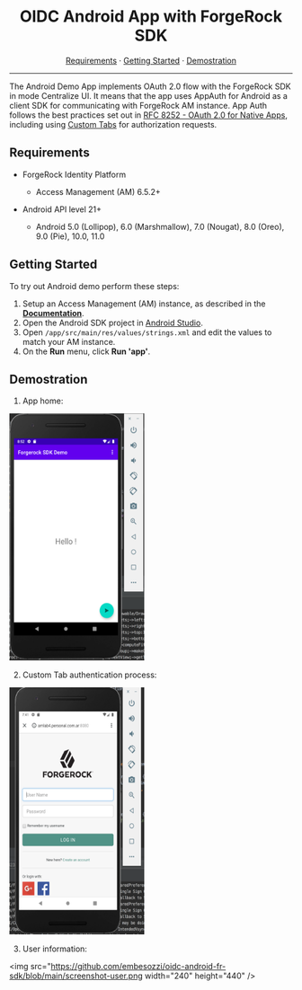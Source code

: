 <p align="center">
  <h1 align="center">OIDC Android App with ForgeRock SDK</h1>
  <p align="center">
    <a href="#requirements">Requirements</a>
    ·
    <a href="#getting-started">Getting Started</a>
    ·
    <a href="#demostration">Demostration</a>
  </p>
  <hr/>
</p>


The Android Demo App implements OAuth 2.0 flow with the ForgeRock SDK in mode Centralize UI. It means that the app uses AppAuth for Android as a client SDK for communicating with ForgeRock AM instance. App Auth follows the best practices set out in [RFC 8252 - OAuth 2.0 for Native Apps](https://tools.ietf.org/html/rfc8252), including using [Custom Tabs](https://developer.chrome.com/multidevice/android/customtabs) for authorization requests.

## Requirements

* ForgeRock Identity Platform
    * Access Management (AM) 6.5.2+

* Android API level 21+
    * Android 5.0 (Lollipop), 6.0 (Marshmallow), 7.0 (Nougat), 8.0 (Oreo), 9.0 (Pie), 10.0, 11.0


## Getting Started

To try out Android demo perform these steps:

1. Setup an Access Management (AM) instance, as described in the **[Documentation](https://sdks.forgerock.com/android/01_prepare-am/)**.
2. Open the Android SDK project in [Android Studio](https://developer.android.com/studio).
3. Open `/app/src/main/res/values/strings.xml` and edit the values to match your AM instance.
4. On the **Run** menu, click **Run 'app'**.

## Demostration

1. App home:

<img src="https://github.com/embesozzi/oidc-android-fr-sdk/blob/main/screenshot-home.png" width="240" height="440" />

2. Custom Tab authentication process:

<img src="https://github.com/embesozzi/oidc-android-fr-sdk/blob/main/screenshot-idp-login.png" width="240" height="440" />

3. User information:

<img src="https://github.com/embesozzi/oidc-android-fr-sdk/blob/main/screenshot-user.png width="240" height="440" />

